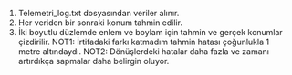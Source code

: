 1) Telemetri_log.txt dosyasından veriler alınır.
2) Her veriden bir sonraki konum tahmin edilir.
3) İki boyutlu düzlemde enlem ve boylam için tahmin ve gerçek konumlar çizdirilir.
NOT1: İrtifadaki farkı katmadım tahmin hatası çoğunlukla 1 metre altındaydı.
NOT2: Dönüşlerdeki hatalar daha fazla ve zamanı artırdıkça sapmalar daha belirgin oluyor.
